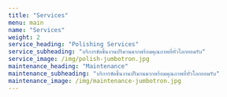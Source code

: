 ```yaml
---
title: "Services"
menu: main
name: "Services"
weight: 2
service_heading: "Polishing Services"
service_subheading: "บริการขัดชิ้นงานปริมานมากพร้อมคุณภาพที่ทั่วโลกยอมรับ"
service_image: /img/polish-jumbotron.jpg
maintenance_heading: "Maintenance"
maintenance_subheading: "บริการขัดชิ้นงานปริมานมากพร้อมคุณภาพที่ทั่วโลกยอมรับ"
maintenance_image: /img/maintenance-jumbotron.jpg
---
```

